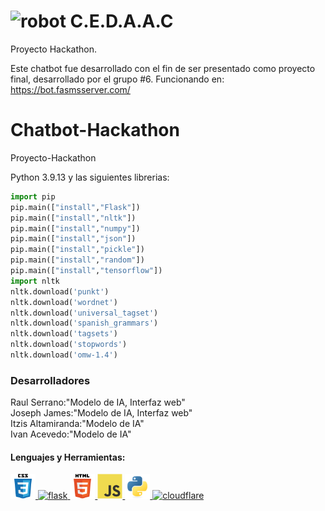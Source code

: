 # <img src="https://cdn-icons-png.flaticon.com/512/3398/3398643.png" alt="robot" width="40" height="40"/> C.E.D.A.A.C
Proyecto Hackathon.

Este chatbot fue desarrollado con el fin de ser presentado como proyecto final, desarrollado por el grupo #6.
Funcionando en: https://bot.fasmsserver.com/
# Chatbot-Hackathon
Proyecto-Hackathon

Python 3.9.13 y las siguientes librerias:
```python
import pip
pip.main(["install","Flask"])
pip.main(["install","nltk"])
pip.main(["install","numpy"])
pip.main(["install","json"])
pip.main(["install","pickle"])
pip.main(["install","random"])
pip.main(["install","tensorflow"])
import nltk
nltk.download('punkt')
nltk.download('wordnet')
nltk.download('universal_tagset')
nltk.download('spanish_grammars')
nltk.download('tagsets')
nltk.download('stopwords')
nltk.download('omw-1.4')
```
<h3 align="left">Desarrolladores</h3>
<p>Raul Serrano:"Modelo de IA, Interfaz web"<br>
Joseph James:"Modelo de IA, Interfaz web"<br>
Itzis Altamiranda:"Modelo de IA"<br>
Ivan Acevedo:"Modelo de IA"</p>
<h4 align="left">Lenguajes y Herramientas:</h4>
<p align="left"> <a href="https://www.w3schools.com/css/" target="_blank" rel="noreferrer"> <img src="https://raw.githubusercontent.com/devicons/devicon/master/icons/css3/css3-original-wordmark.svg" alt="css3" width="40" height="40"/> </a> <a href="https://flask.palletsprojects.com/" target="_blank" rel="noreferrer"> <img src="https://www.vectorlogo.zone/logos/pocoo_flask/pocoo_flask-icon.svg" alt="flask" width="40" height="40"/> </a> <a href="https://www.w3.org/html/" target="_blank" rel="noreferrer"> <img src="https://raw.githubusercontent.com/devicons/devicon/master/icons/html5/html5-original-wordmark.svg" alt="html5" width="40" height="40"/> </a> <a href="https://developer.mozilla.org/en-US/docs/Web/JavaScript" target="_blank" rel="noreferrer"> <img src="https://raw.githubusercontent.com/devicons/devicon/master/icons/javascript/javascript-original.svg" alt="javascript" width="40" height="40"/> </a> <a href="https://www.python.org" target="_blank" rel="noreferrer"> <img src="https://raw.githubusercontent.com/devicons/devicon/master/icons/python/python-original.svg" alt="python" width="40" height="40"/> 
</a> <a href="https://www.cloudflare.com/" target="_blank" rel="noreferrer"> <img src="https://upload.wikimedia.org/wikipedia/commons/thumb/9/94/Cloudflare_Logo.png/1024px-Cloudflare_Logo.png" alt="cloudflare" width="40" height="40"/>
 </a></p>
